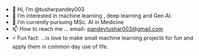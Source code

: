 - 👋 Hi, I’m @tusharpandey003
- 👀 I’m interested in machine learning , deep learning and Gen AI.
- 🌱 I’m currently pursuing MSc. AI in Medicine 
- 📫 How to reach me ... email- pandeytushar003@gmail.com
- ⚡ Fun fact: ...is love to make small machine learning projects for	fun and apply them in common day use of life.

<!---
tusharpandey003/tusharpandey003 is a ✨ special ✨ repository because its `README.md` (this file) appears on your GitHub profile.
You can click the Preview link to take a look at your changes.
--->
